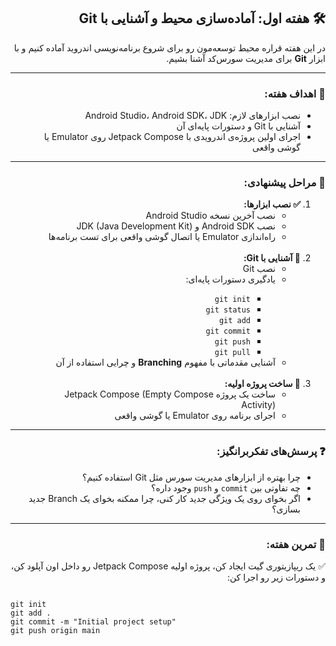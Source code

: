 <div dir="rtl" style="text-align: right;">

<h2>🛠️ هفته اول: آماده‌سازی محیط و آشنایی با Git</h2>

<p>در این هفته قراره محیط توسعه‌مون رو برای شروع برنامه‌نویسی اندروید آماده کنیم و با ابزار <strong>Git</strong> برای مدیریت سورس‌کد آشنا بشیم.</p>

<hr>

<h3>🎯 اهداف هفته:</h3>

<ul>
  <li>نصب ابزارهای لازم: Android Studio، Android SDK، JDK</li>
  <li>آشنایی با Git و دستورات پایه‌ای آن</li>
  <li>اجرای اولین پروژه‌ی اندرویدی با Jetpack Compose روی Emulator یا گوشی واقعی</li>
</ul>

<hr>

<h3>🧰 مراحل پیشنهادی:</h3>

<ol>
  <li><strong>✅ نصب ابزارها:</strong>
    <ul>
      <li>نصب آخرین نسخه Android Studio</li>
      <li>نصب Android SDK و JDK (Java Development Kit)</li>
      <li>راه‌اندازی Emulator یا اتصال گوشی واقعی برای تست برنامه‌ها</li>
    </ul>
  </li>
<br>
  <li><strong>🔧 آشنایی با Git:</strong>
    <ul>
      <li>نصب Git</li>
      <li>یادگیری دستورات پایه‌ای:</li>
        <ul>
          <li><code>git init</code></li>
          <li><code>git status</code></li>
          <li><code>git add</code></li>
          <li><code>git commit</code></li>
          <li><code>git push</code></li>
          <li><code>git pull</code></li>
        </ul>
      <li>آشنایی مقدماتی با مفهوم <strong>Branching</strong> و چرایی استفاده از آن</li>
    </ul>
  </li>
<br>
  <li><strong>🚀 ساخت پروژه اولیه:</strong>
    <ul>
      <li>ساخت یک پروژه Jetpack Compose (Empty Compose Activity)</li>
      <li>اجرای برنامه روی Emulator یا گوشی واقعی</li>
    </ul>
  </li>
</ol>

<hr>

<h3>❓ پرسش‌های تفکر‌برانگیز:</h3>

<ul>
  <li>چرا بهتره از ابزارهای مدیریت سورس مثل Git استفاده کنیم؟</li>
  <li>چه تفاوتی بین <code>commit</code> و <code>push</code> وجود داره؟</li>
  <li>اگر بخوای روی یک ویژگی جدید کار کنی، چرا ممکنه بخوای یک Branch جدید بسازی؟</li>
</ul>

<hr>

<h3>🧪 تمرین هفته:</h3>

<p>✅ یک ریپازیتوری گیت ایجاد کن، پروژه اولیه Jetpack Compose رو داخل اون آپلود کن، و دستورات زیر رو اجرا کن:</p>

</div>

<pre dir="ltr" style="text-align: left;">
<code>
git init
git add .
git commit -m "Initial project setup"
git push origin main
</code>
</pre>
